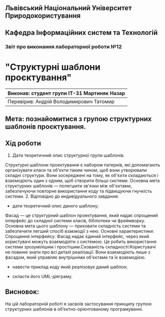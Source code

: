 ## Львівський Національний Університет Природокористування
## Кафедра Інформаційних систем та Технологій

### Звіт про виконання лабораторної роботи №12
# "Структурні шаблони проєктування"

| Виконав: студент групи ІТ-31 Мартиняк Назар     |
|----------------------------------------------|
| Перевірив: Андрій Володимирович Татомир               |

## Мета: познайомитися з групою структурних шаблонів проєктування.

## Хід роботи
1. Дати теоретичний опис структурної групи шаблонів.

Структурні шаблони проектування є набором патернів, які допомагають організувати класи та об'єкти таким чином, щоб вони утворювали складні структури. Вони зосереджені на тому, як об'єкти складаються і взаємодіють один з одним, щоб створити більші системи. Основна мета структурних шаблонів — полегшити зв'язки між об'єктами, забезпечуючи повторне використання коду та підвищуючи гнучкість системи.
2. Відповідно до индивідуального завдання:
- дати теоретичний опис даного шаблону;

 Фасад — це структурний шаблон проектування, який надає спрощений інтерфейс до складної системи класів, бібліотеки чи фреймворку. Основна мета цього шаблону — приховати складність системи та забезпечити легший спосіб взаємодії з нею.  Основні характеристики: Спрощення інтерфейсу: Фасад надає єдиний інтерфейс, через який користувачі можуть взаємодіяти з системою. Це робить використання системи зрозумілішим і простішим.Схованість складності:Користувачі не повинні знати про всі деталі реалізації. Вони взаємодіють лише з фасадом, який управляє внутрішніми об'єктами та їх взаємодією.
- навести приклад коду який реалізовує даний шаблон;


- скласти його UML-діяграму.


## Висновок:
На цій лабораторній роботі я засвоїв застосування принципу групою структурних шаблонів в
об’єктно-орієнтованому програмуванні.